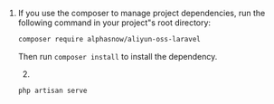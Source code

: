 1. If you use the composer to manage project dependencies, run the following command in your project"s root directory:

    ```bash
    composer require alphasnow/aliyun-oss-laravel
    ```

    Then run `composer install` to install the dependency.

    2.

    ```bash
    php artisan serve
    ```
